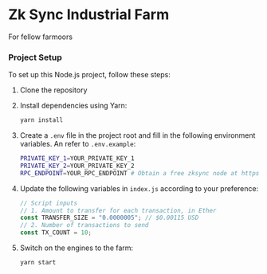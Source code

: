 # Zk Sync Industrial Farm

For fellow farmoors

### Project Setup

To set up this Node.js project, follow these steps:

1. Clone the repository

2. Install dependencies using Yarn:

   ```BASH
   yarn install
   ```

3. Create a `.env` file in the project root and fill in the following environment variables. An refer to `.env.example`:

   ```BASH
   PRIVATE_KEY_1=YOUR_PRIVATE_KEY_1
   PRIVATE_KEY_2=YOUR_PRIVATE_KEY_2
   RPC_ENDPOINT=YOUR_RPC_ENDPOINT # Obtain a free zksync node at https://account.nownodes.io/
   ```

4. Update the following variables in `index.js` according to your preference:

   ```js
   // Script inputs
   // 1. Amount to transfer for each transaction, in Ether
   const TRANSFER_SIZE = "0.0000005"; // $0.00115 USD
   // 2. Number of transactions to send
   const TX_COUNT = 10;
   ```

5. Switch on the engines to the farm:

   ```js
   yarn start
   ```
